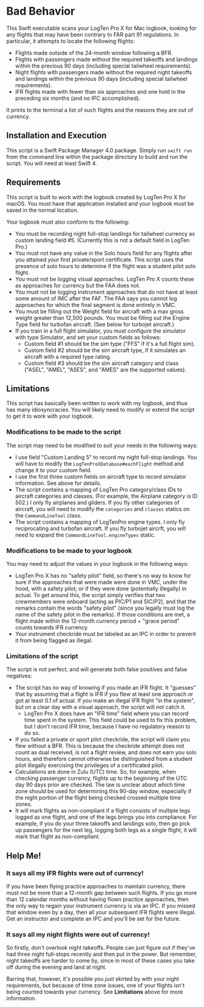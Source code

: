 # Bad Behavior

This Swift executable scans your LogTen Pro X for Mac logbook, looking for any
flights that may have been contrary to FAR part 91 regulations. In particular,
it attempts to locate the following flights:

* Flights made outside of the 24-month window following a BFR.
* Flights with passengers made without the required takeoffs and landings within
  the previous 90 days (including special tailwheel requirements).
* Night flights with passengers made without the required night takeoffs and
  landings within the previous 90 days (including special tailwheel
  requirements).
* IFR flights made with fewer than six approaches and one hold in the preceding
  six months (and no IPC accomplished).

It prints to the terminal a list of such flights and the reasons they are out of
currency.

## Installation and Execution

This script is a Swift Package Manager 4.0 package. Simply run `swift run` from
the command line within the package directory to build and run the script. You
will need at least Swift 4.

## Requirements

This script is built to work with the logbook created by LogTen Pro X for macOS.
You must have that application installed and your logbook must be saved in the
normal location.

Your logbook must also conform to the following:

* You must be recording night full-stop landings for tailwheel currency as
  custom landing field #5. (Currently this is not a default field in LogTen
  Pro.)
* You must not have any value in the Solo hours field for any flights after you
  attained your first private/sport certificate. This script uses the presence
  of solo hours to determine if the flight was a student pilot solo flight.
* You must not be logging visual approaches. LogTen Pro X counts these as
  approaches for currency but the FAA does not.
* You must not be logging instrument approaches that do not have at least some
  amount of IMC after the FAF. The FAA says you cannot log approaches for which
  the final segment is done entirely in VMC.
* You must be filling out the Weight field for aircraft with a max gross
  weight greater than 12,500 pounds. You must be filling out the Engine Type
  field for turbofan aircraft. (See below for turbojet aircraft.)
* If you train in a full flight simulator, you must configure the simulator with
  type Simulator, and set your custom fields as follows:
  * Custom field #1 should be the sim type ("FFS" if it's a full flight sim).
  * Custom field #2 should be the sim aircraft type, if it simulates an aircraft
    with a required type rating.
  * Custom field #3 should be the sim aircraft category and class ("ASEL",
    "AMEL", "ASES", and "AMES" are the supported values).

## Limitations

This script has basically been written to work with my logbook, and thus has
many idiosyncracies. You will likely need to modify or extend the script to get
it to work with your logbook.

### Modifications to be made to the script

The script may need to be modified to suit your needs in the following ways:

* I use field "Custom Landing 5" to record my night full-stop landings. You will
  have to modify the `LogTenProXDatabase#eachFlight` method and change it to
  your custom field.
* I use the first three custom fields on aircraft type to record simulator
  information. See above for details.
* The script contains a mapping of LogTen Pro category/class IDs to aircraft
  categories and classes. (For example, the Airplane category is ID 502.)
  I only fly airplanes and gliders. If you fly other categories of aircraft,
  you will need to modify the `categories` and `classes` statics on the
  `CommandLineTool` class.
* The script contains a mapping of LogTenPro engine types. I only fly
  reciprocating and turbofan aircraft. If you fly turbojet aircrft, you will
  need to expand the `CommandLineTool.engineTypes` static.

### Modifications to be made to your logbook

You may need to adjust the values in your logbook in the following ways:

* LogTen Pro X has no "safety pilot" field, so there's no way to know for sure
  if the approaches that were made were done in VMC, under the hood, with a
  safety pilot; or if they were done (potentially illegally) in actual. To get
  around this, the script simply verifies that two crewmembers were onboard
  (acting as PIC/P1 and SIC/P2), and that the remarks contain the words "safety
  pilot" (since you legally must log the name of the safety pilot in the
  remarks). If those conditions are met, a flight made within the 12-month
  currency period + "grace period" counts towards IFR currency.
* Your instrument checkride must be labeled as an IPC in order to prevent it
  from being flagged as illegal.

### Limitations of the script

The script is not perfect, and will generate both false positives and false
negatives:

* The script has no way of knowing if you made an IFR flight. It "guesses" that
  by assuming that a flight is IFR if you flew at least one approach or got at
  least 0.1 of actual. If you make an illegal IFR flight "in the system", but on
  a clear day with a visual approach, the script will not catch it.
  * LogTen Pro X does have an "IFR time" field where you can record time spent
    in the system. This field could be used to fix this problem, but I don't
    record IFR time, because I have no regulatory reason to do so.
* If you failed a private or sport pilot checkride, the script will claim you
  flew without a BFR. This is because the checkride attempt does not count as
  dual received, is not a flight review, and does not earn you solo hours, and
  therefore cannot otherwise be distinguished from a student pilot illegally
  exercising the privileges of a certificated pilot.
* Calculations are done in Zulu (UTC) time. So, for example, when checking
  passenger currency, flights up to the beginning of the UTC day 90 days prior
  are checked. The law is unclear about which time zone should be used for
  determining this 90-day window, especially if the night portion of the flight
  being checked crossed multiple time zones.
* It will mark flights as non-compliant if a flight consists of multiple legs
  logged as one flight, and one of the legs brings you into compliance. For
  example, if you do your three takeoffs and landings solo, then go pick up
  passengers for the next leg, logging both legs as a single flight, it will
  mark that flight as non-compliant.

## Help Me!

### It says all my IFR flights were out of currency!

If you have been flying practice approaches to maintain currency, there must not
be more than a 12-month gap between such flights. If you go more than 12
calendar months without having flown practice approaches, then the only way to
regain your instrument currency is via an IPC. If you missed that window even by
a day, then all your subsequent IFR flights were illegal. Get an instructor and
complete an IPC and you'll be set for the future.

### It says all my night flights were out of currency!

So firstly, don't overlook night takeoffs. People can just figure out if they've
had three night full-stops recently and then put in the power. But remember,
night takeoffs are harder to come by, since in most of these cases you take off
during the evening and land at night.

Barring that, however, it's possible you _just_ skirted by with your night
requirements, but because of time zone issues, one of your flights isn't being
counted towards your currency. See **Limitations** above for more information.
